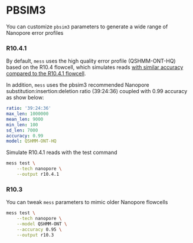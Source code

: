 # PBSIM3
You can customize `pbsim3` parameters to generate a wide range of Nanopore error profiles

### R10.4.1

By default, `mess` uses the high quality error profile (QSHMM-ONT-HQ) based on the R10.4 flowcell, which simulates reads [with similar accuracy compared to the R10.4.1 flowcell](https://github.com/yukiteruono/pbsim3/issues/12).

In addition, `mess` uses the pbsim3 recommended Nanopore substitution:insertion:deletion ratio (39:24:36) coupled with 0.99 accuracy as show below:


```yaml
ratio: '39:24:36'
max_len: 1000000
mean_len: 9000
min_len: 100
sd_len: 7000
accuracy: 0.99
model: QSHMM-ONT-HQ
```

Simulate R10.4.1 reads with the test command

```sh
mess test \
    --tech nanopore \
    --output r10.4.1
```

### R10.3

You can tweak `mess` parameters to mimic older Nanopore flowcells

```sh
mess test \
    --tech nanopore \
    --model QSHMM-ONT \
    --accuracy 0.95 \
    --output r10.3
```